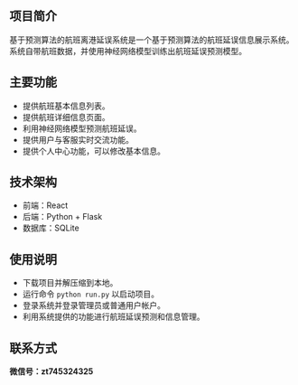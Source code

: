 ## 项目简介

基于预测算法的航班离港延误系统是一个基于预测算法的航班延误信息展示系统。系统自带航班数据，并使用神经网络模型训练出航班延误预测模型。

## 主要功能

- 提供航班基本信息列表。
- 提供航班详细信息页面。
- 利用神经网络模型预测航班延误。
- 提供用户与客服实时交流功能。
- 提供个人中心功能，可以修改基本信息。


## 技术架构

- 前端：React
- 后端：Python + Flask
- 数据库：SQLite


## 使用说明

- 下载项目并解压缩到本地。
- 运行命令 `python run.py` 以启动项目。
- 登录系统并登录管理员或普通用户帐户。
- 利用系统提供的功能进行航班延误预测和信息管理。


## 联系方式

**微信号：zt745324325**